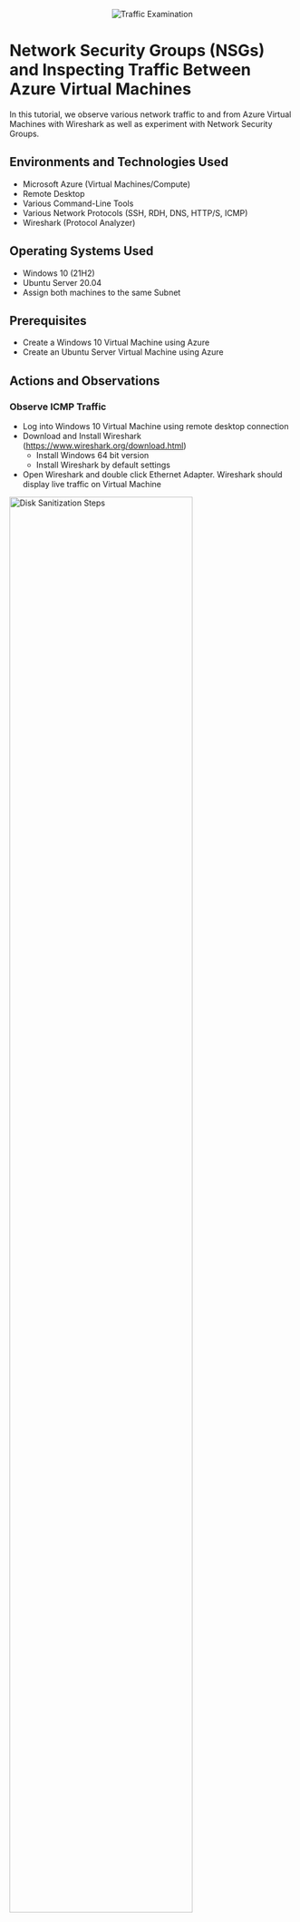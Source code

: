 <p align="center">
<img src="https://i.imgur.com/Ua7udoS.png" alt="Traffic Examination"/>
</p>

<h1>Network Security Groups (NSGs) and Inspecting Traffic Between Azure Virtual Machines</h1>
In this tutorial, we observe various network traffic to and from Azure Virtual Machines with Wireshark as well as experiment with Network Security Groups. <br />


<h2>Environments and Technologies Used</h2>

- Microsoft Azure (Virtual Machines/Compute)
- Remote Desktop
- Various Command-Line Tools
- Various Network Protocols (SSH, RDH, DNS, HTTP/S, ICMP)
- Wireshark (Protocol Analyzer)

<h2>Operating Systems Used </h2>

- Windows 10 (21H2)
- Ubuntu Server 20.04
- Assign both machines to the same Subnet

<h2>Prerequisites </h2>

- Create a Windows 10 Virtual Machine using Azure 
- Create an Ubuntu Server Virtual Machine using Azure 


<h2>Actions and Observations</h2>

 <h3>Observe ICMP Traffic</h3>
 
 - Log into Windows 10 Virtual Machine using remote desktop connection
 - Download and Install Wireshark (https://www.wireshark.org/download.html)
    - Install Windows 64 bit version
    - Install Wireshark by default settings
  - Open Wireshark and double click Ethernet Adapter.  Wireshark should display live traffic on Virtual Machine


<p>
<img src="https://i.imgur.com/nFjvdII.png" height="80%" width="80%" alt="Disk Sanitization Steps"/>
</p>
<p>
 
 - Type icmp in the text box containing "Apply a display filter" and press enter
 - This command will filter traffic by icmp.  No traffic should appear on Wireshark
   

 <img src="https://i.imgur.com/eV3LyQ1.png" height="80%" width="80%" alt="Disk Sanitization Steps"/>
</p>
<br />

 - Go back to Azure Portal to capture VM2 private ip address
  - Type Virtual Machine in Azure search box, click VM2, notice the private ip address in Networking section

  
<p>
<img src="https://i.imgur.com/XbM5bwW.png" height="80%" width="80%" alt="Disk Sanitization Steps"/>
</p>
<p>

 
- Return to VM1
- Open Windows Powershell
 - Ping VM2 using its private address.  Notice the Response
</p>
<br />

<p>
<img src="https://i.imgur.com/xEoLZbh.png" height="80%" width="80%" alt="Disk Sanitization Steps"/>
</p>
<p>
 
 - Notice icmp traffic on Wireshark
   
</p>
<br />
<img src="https://i.imgur.com/sxiz0zf.png" height="80%" width="80%" alt="Disk Sanitization Steps"/>

- Ping www.google.com -4.  Notice icmp traffic on Wireshark

<img src="https://i.imgur.com/ck5F7Sn.png" height="80%" width="80%" alt="Disk Sanitization Steps"/>

- Clear Wireshark data by clicking the green icon on the upper left of Window (restart current capture)
   - Click "continue without saving"
   - Wireshark data should be cleared
 
     
 <h3>Observe SSH Traffic</h3>

  - Go back to Wireshark and filter traffic for ssh
  - Go back to Windows Powershell and type ssh (vm2 username @ vm2 ip address) and press enter
     - Example:  ssh labuser@10.0.0.0.5
   - Type "yes" to "are you sure you want to continue connecting".
   - Enter VM2 Password and notice ssh traffic in Wireshark

<img src="https://i.imgur.com/chX1w25.png" height="80%" width="80%" alt="Disk Sanitization Steps"/>


     
   
   


 <h3>Observe DHCP Traffic</h3>
  


